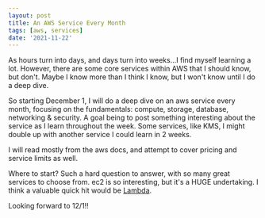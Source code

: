 ```yaml
---
layout: post
title: An AWS Service Every Month
tags: [aws, services]
date: '2021-11-22'
---
```

As hours turn into days, and days turn into weeks...I find myself learning a lot. However, there are some core services within AWS that I should know, but don't. Maybe I know more than I think I know, but I won't know until I do a deep dive.

So starting December 1, I will do a deep dive on an aws service every month, focusing on the fundamentals: compute, storage, database, networking & security. A goal being to post something interesting about the service as I learn throughout the week. Some services, like KMS, I might double up with another service I could learn in 2 weeks.

I will read mostly from the aws docs, and attempt to cover pricing and service limits as well.

Where to start? Such a hard question to answer, with so many great services to choose from. ec2 is so interesting, but it's a HUGE undertaking. I think a valuable quick hit would be [Lambda](https://docs.aws.amazon.com/lambda/latest/dg/welcome.html).

Looking forward to 12/1!!
